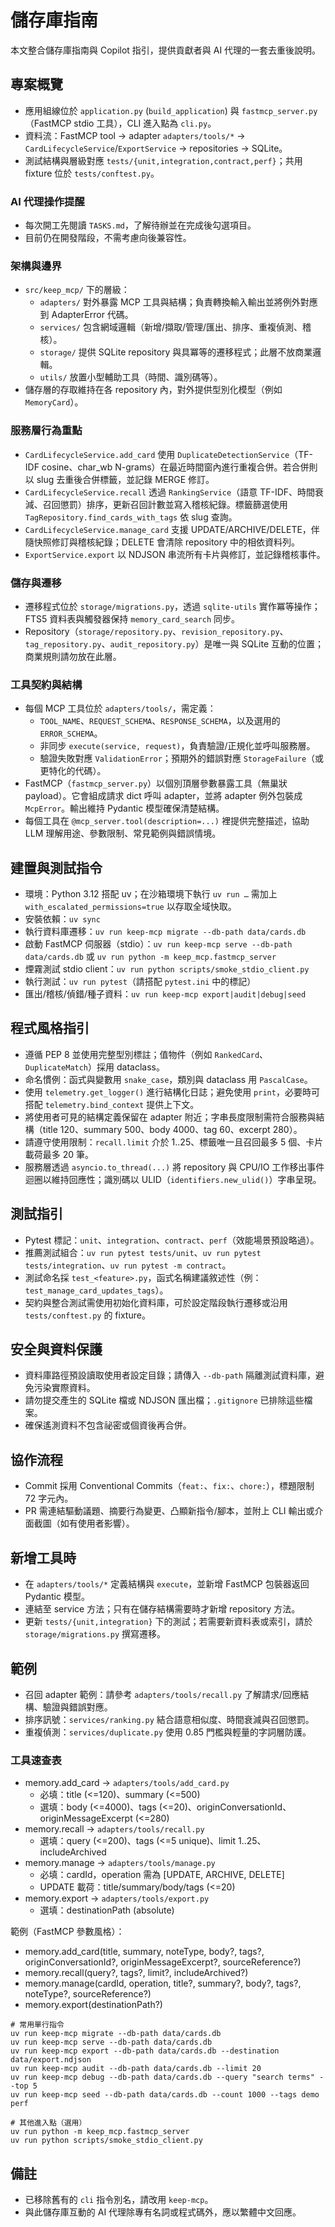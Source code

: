 # 儲存庫指南

本文整合儲存庫指南與 Copilot 指引，提供貢獻者與 AI 代理的一套去重後說明。

## 專案概覽
- 應用組線位於 `application.py` (`build_application`) 與 `fastmcp_server.py`（FastMCP stdio 工具），CLI 進入點為 `cli.py`。
- 資料流：FastMCP tool → adapter `adapters/tools/*` → `CardLifecycleService`/`ExportService` → repositories → SQLite。
- 測試結構與層級對應 `tests/{unit,integration,contract,perf}`；共用 fixture 位於 `tests/conftest.py`。

### AI 代理操作提醒
- 每次開工先閱讀 `TASKS.md`，了解待辦並在完成後勾選項目。
- 目前仍在開發階段，不需考慮向後兼容性。

### 架構與邊界
- `src/keep_mcp/` 下的層級：
  - `adapters/` 對外暴露 MCP 工具與結構；負責轉換輸入輸出並將例外對應到 AdapterError 代碼。
  - `services/` 包含網域邏輯（新增/擷取/管理/匯出、排序、重複偵測、稽核）。
  - `storage/` 提供 SQLite repository 與具冪等的遷移程式；此層不放商業邏輯。
  - `utils/` 放置小型輔助工具（時間、識別碼等）。
- 儲存層的存取維持在各 repository 內，對外提供型別化模型（例如 `MemoryCard`）。

### 服務層行為重點
- `CardLifecycleService.add_card` 使用 `DuplicateDetectionService`（TF-IDF cosine、char_wb N-grams）在最近時間窗內進行重複合併。若合併則以 slug 去重後合併標籤，並記錄 MERGE 修訂。
- `CardLifecycleService.recall` 透過 `RankingService`（語意 TF-IDF、時間衰減、召回懲罰）排序，更新召回計數並寫入稽核紀錄。標籤篩選使用 `TagRepository.find_cards_with_tags` 依 slug 查詢。
- `CardLifecycleService.manage_card` 支援 UPDATE/ARCHIVE/DELETE，伴隨快照修訂與稽核紀錄；DELETE 會清除 repository 中的相依資料列。
- `ExportService.export` 以 NDJSON 串流所有卡片與修訂，並記錄稽核事件。

### 儲存與遷移
- 遷移程式位於 `storage/migrations.py`，透過 `sqlite-utils` 實作冪等操作；FTS5 資料表與觸發器保持 `memory_card_search` 同步。
- Repository（`storage/repository.py`、`revision_repository.py`、`tag_repository.py`、`audit_repository.py`）是唯一與 SQLite 互動的位置；商業規則請勿放在此層。

### 工具契約與結構
- 每個 MCP 工具位於 `adapters/tools/`，需定義：
  - `TOOL_NAME`、`REQUEST_SCHEMA`、`RESPONSE_SCHEMA`，以及選用的 `ERROR_SCHEMA`。
  - 非同步 `execute(service, request)`，負責驗證/正規化並呼叫服務層。
  - 驗證失敗對應 `ValidationError`；預期外的錯誤對應 `StorageFailure`（或更特化的代碼）。
- FastMCP（`fastmcp_server.py`）以個別頂層參數暴露工具（無巢狀 payload）。它會組成請求 dict 呼叫 adapter，並將 adapter 例外包裝成 `McpError`。輸出維持 Pydantic 模型確保清楚結構。
- 每個工具在 `@mcp_server.tool(description=...)` 裡提供完整描述，協助 LLM 理解用途、參數限制、常見範例與錯誤情境。

## 建置與測試指令
- 環境：Python 3.12 搭配 uv；在沙箱環境下執行 `uv run …` 需加上 `with_escalated_permissions=true` 以存取全域快取。
- 安裝依賴：`uv sync`
- 執行資料庫遷移：`uv run keep-mcp migrate --db-path data/cards.db`
- 啟動 FastMCP 伺服器（stdio）：`uv run keep-mcp serve --db-path data/cards.db` 或 `uv run python -m keep_mcp.fastmcp_server`
- 煙霧測試 stdio client：`uv run python scripts/smoke_stdio_client.py`
- 執行測試：`uv run pytest`（請搭配 `pytest.ini` 中的標記）
- 匯出/稽核/偵錯/種子資料：`uv run keep-mcp export|audit|debug|seed`

## 程式風格指引
- 遵循 PEP 8 並使用完整型別標註；值物件（例如 `RankedCard`、`DuplicateMatch`）採用 dataclass。
- 命名慣例：函式與變數用 `snake_case`，類別與 dataclass 用 `PascalCase`。
- 使用 `telemetry.get_logger()` 進行結構化日誌；避免使用 `print`，必要時可搭配 `telemetry.bind_context` 提供上下文。
- 將使用者可見的結構定義保留在 adapter 附近；字串長度限制需符合服務與結構（title 120、summary 500、body 4000、tag 60、excerpt 280）。
- 請遵守使用限制：`recall.limit` 介於 1..25、標籤唯一且召回最多 5 個、卡片載荷最多 20 筆。
- 服務層透過 `asyncio.to_thread(...)` 將 repository 與 CPU/IO 工作移出事件迴圈以維持回應性；識別碼以 ULID（`identifiers.new_ulid()`）字串呈現。

## 測試指引
- Pytest 標記：`unit`、`integration`、`contract`、`perf`（效能場景預設略過）。
- 推薦測試組合：`uv run pytest tests/unit`、`uv run pytest tests/integration`、`uv run pytest -m contract`。
- 測試命名採 `test_<feature>.py`，函式名稱建議敘述性（例：`test_manage_card_updates_tags`）。
- 契約與整合測試需使用初始化資料庫，可於設定階段執行遷移或沿用 `tests/conftest.py` 的 fixture。

## 安全與資料保護
- 資料庫路徑預設讀取使用者設定目錄；請傳入 `--db-path` 隔離測試資料庫，避免污染實際資料。
- 請勿提交產生的 SQLite 檔或 NDJSON 匯出檔；`.gitignore` 已排除這些檔案。
- 確保遙測資料不包含祕密或個資後再合併。

## 協作流程
- Commit 採用 Conventional Commits（`feat:`、`fix:`、`chore:`），標題限制 72 字元內。
- PR 需連結驅動議題、摘要行為變更、凸顯新指令/腳本，並附上 CLI 輸出或介面截圖（如有使用者影響）。

## 新增工具時
- 在 `adapters/tools/*` 定義結構與 `execute`，並新增 FastMCP 包裝器返回 Pydantic 模型。
- 連結至 service 方法；只有在儲存結構需要時才新增 repository 方法。
- 更新 `tests/{unit,integration}` 下的測試；若需要新資料表或索引，請於 `storage/migrations.py` 撰寫遷移。

## 範例
- 召回 adapter 範例：請參考 `adapters/tools/recall.py` 了解請求/回應結構、驗證與錯誤對應。
- 排序訊號：`services/ranking.py` 結合語意相似度、時間衰減與召回懲罰。
- 重複偵測：`services/duplicate.py` 使用 0.85 門檻與輕量的字詞層防護。

### 工具速查表
- memory.add_card → `adapters/tools/add_card.py`
  - 必填：title (<=120)、summary (<=500)
  - 選填：body (<=4000)、tags (<=20)、originConversationId、originMessageExcerpt (<=280)
- memory.recall → `adapters/tools/recall.py`
  - 選填：query (<=200)、tags (<=5 unique)、limit 1..25、includeArchived
- memory.manage → `adapters/tools/manage.py`
  - 必填：cardId，operation 需為 [UPDATE, ARCHIVE, DELETE]
  - UPDATE 載荷：title/summary/body/tags (<=20)
- memory.export → `adapters/tools/export.py`
  - 選填：destinationPath (absolute)

範例（FastMCP 參數風格）：

- memory.add_card(title, summary, noteType, body?, tags?, originConversationId?, originMessageExcerpt?, sourceReference?)
- memory.recall(query?, tags?, limit?, includeArchived?)
- memory.manage(cardId, operation, title?, summary?, body?, tags?, noteType?, sourceReference?)
- memory.export(destinationPath?)

```try-it
# 常用單行指令
uv run keep-mcp migrate --db-path data/cards.db
uv run keep-mcp serve --db-path data/cards.db
uv run keep-mcp export --db-path data/cards.db --destination data/export.ndjson
uv run keep-mcp audit --db-path data/cards.db --limit 20
uv run keep-mcp debug --db-path data/cards.db --query "search terms" --top 5
uv run keep-mcp seed --db-path data/cards.db --count 1000 --tags demo perf

# 其他進入點（選用）
uv run python -m keep_mcp.fastmcp_server
uv run python scripts/smoke_stdio_client.py
```

## 備註
- 已移除舊有的 `cli` 指令別名，請改用 `keep-mcp`。
- 與此儲存庫互動的 AI 代理除專有名詞或程式碼外，應以繁體中文回應。
